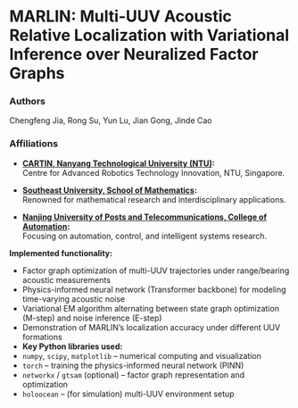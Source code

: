 # MARLIN: Multi-UUV Acoustic Relative Localization with Variational Inference over Neuralized Factor Graphs

### Authors
Chengfeng Jia, Rong Su, Yun Lu, Jian Gong, Jinde Cao  

### Affiliations
- **[CARTIN, Nanyang Technological University (NTU)](https://www.ntu.edu.sg/cartin):**  
  Centre for Advanced Robotics Technology Innovation, NTU, Singapore.  

- **[Southeast University, School of Mathematics](https://math.seu.edu.cn/jdc/list.htm):**  
  Renowned for mathematical research and interdisciplinary applications.  

- **[Nanjing University of Posts and Telecommunications, College of Automation](https://coa.njupt.edu.cn/):**  
  Focusing on automation, control, and intelligent systems research.  


**Implemented functionality:**  
- Factor graph optimization of multi-UUV trajectories under range/bearing acoustic measurements  
- Physics-informed neural network (Transformer backbone) for modeling time-varying acoustic noise  
- Variational EM algorithm alternating between state graph optimization (M-step) and noise inference (E-step)  
- Demonstration of MARLIN’s localization accuracy under different UUV formations
- **Key Python libraries used:**  
- `numpy`, `scipy`, `matplotlib` – numerical computing and visualization  
- `torch` – training the physics-informed neural network (PINN)  
- `networkx` / `gtsam` (optional) – factor graph representation and optimization  
- `holoocean` – (for simulation) multi-UUV environment setup  
